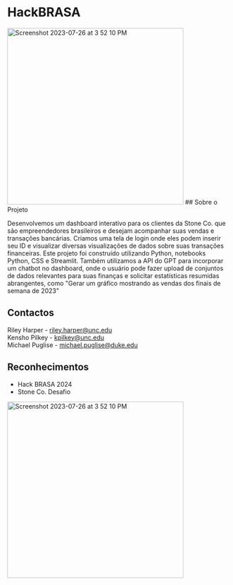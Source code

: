 # HackBRASA
<img width="400" alt="Screenshot 2023-07-26 at 3 52 10 PM" src="https://a.storyblok.com/f/182663/1344x756/bc9e2ed35a/stoneco.png">
## Sobre o Projeto 


Desenvolvemos um dashboard interativo para os clientes da Stone Co. que são empreendedores brasileiros e desejam acompanhar suas vendas e transações bancárias. Criamos uma tela de login onde eles podem inserir seu ID e visualizar diversas visualizações de dados sobre suas transações financeiras. Este projeto foi construído utilizando Python, notebooks Python, CSS e Streamlit. Também utilizamos a API do GPT para incorporar um chatbot no dashboard, onde o usuário pode fazer upload de conjuntos de dados relevantes para suas finanças e solicitar estatísticas resumidas abrangentes, como "Gerar um gráfico mostrando as vendas dos finais de semana de 2023"
  
## Contactos
Riley Harper - riley.harper@unc.edu <br> 
Kensho Pilkey - kpilkey@unc.edu <br>
Michael Puglise - michael.puglise@duke.edu<br>

## Reconhecimentos
- Hack BRASA 2024
- Stone Co. Desafio
<img width="400" alt="Screenshot 2023-07-26 at 3 52 10 PM" src="https://t4.ftcdn.net/jpg/05/80/61/77/360_F_580617753_UoIdSSVKLnk7YnGWWfrJvKsCFSQLn8eX.jpg">
